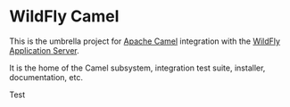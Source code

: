 # WildFly Camel

This is the umbrella project for [Apache Camel](http://camel.apache.org/) integration with the [WildFly Application Server](http://wildfly.org/).

It is the home of the Camel subsystem, integration test suite, installer, documentation, etc.

Test
